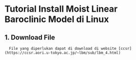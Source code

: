 # Tutorial Install Moist Linear Baroclinic Model di Linux
## 1. Download File
      File yang diperlukan dapat di download di website [ccsr](https://ccsr.aori.u-tokyo.ac.jp/~lbm/sub/lbm_4.html)
